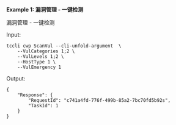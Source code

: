 **Example 1: 漏洞管理 - 一键检测**

漏洞管理 - 一键检测

Input: 

```
tccli cwp ScanVul --cli-unfold-argument  \
    --VulCategories 1;2 \
    --VulLevels 1;2 \
    --HostType 1 \
    --VulEmergency 1
```

Output: 
```
{
    "Response": {
        "RequestId": "c741a4fd-776f-499b-85a2-7bc70fd5b92s",
        "TaskId": 1
    }
}
```

